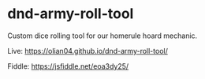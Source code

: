 # dnd-army-roll-tool

Custom dice rolling tool for our homerule hoard mechanic.

Live: https://olian04.github.io/dnd-army-roll-tool/

Fiddle: https://jsfiddle.net/eoa3dy25/
